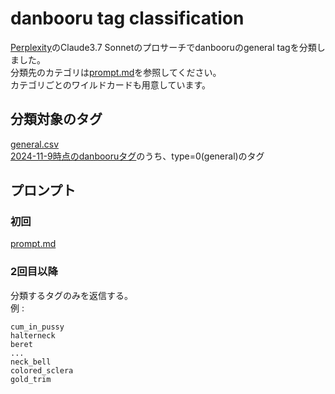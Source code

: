 # danbooru tag classification
[Perplexity](https://www.perplexity.ai/)のClaude3.7 Sonnetのプロサーチでdanbooruのgeneral tagを分類しました。  
分類先のカテゴリは[prompt.md](./prompt.md)を参照してください。  
カテゴリごとのワイルドカードも用意しています。

## 分類対象のタグ
[general.csv](./general.csv)  
[2024-11-9時点のdanbooruタグ](https://github.com/DominikDoom/a1111-sd-webui-tagcomplete/blob/6ffeeafc49256106266922989ffe8b6b5ef4981f/tags/danbooru.csv)のうち、type=0(general)のタグ

## プロンプト
### 初回
[prompt.md](./prompt.md)  

### 2回目以降
分類するタグのみを返信する。  
例 :   
```
cum_in_pussy
halterneck
beret
...
neck_bell
colored_sclera
gold_trim
```
